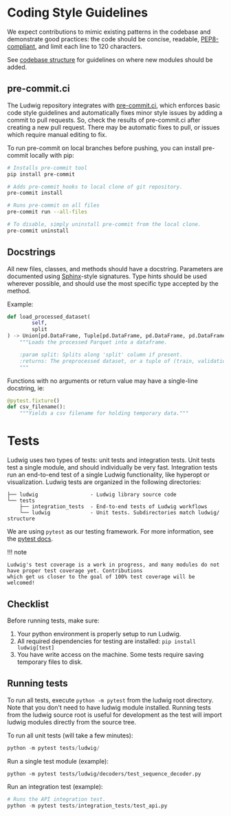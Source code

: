 # Coding Style Guidelines

We expect contributions to mimic existing patterns in the codebase and demonstrate good practices: the code should be
concise, readable, [PEP8-compliant](https://peps.python.org/pep-0008/), and limit each line to 120 characters.

See [codebase structure](../codebase_structure) for guidelines on where new modules should be added.

## pre-commit.ci

The Ludwig repository integrates with [pre-commit.ci](https://pre-commit.ci/), which enforces basic code style
guidelines and automatically fixes minor style issues by adding a commit to pull requests. So, check the results of
pre-commit.ci after creating a new pull request. There may be automatic fixes to pull, or issues which require manual
editing to fix.

To run pre-commit on local branches before pushing, you can install pre-commit locally with pip:

```bash
# Installs pre-commit tool
pip install pre-commit

# Adds pre-commit hooks to local clone of git repository.
pre-commit install

# Runs pre-commit on all files
pre-commit run --all-files

# To disable, simply uninstall pre-commit from the local clone.
pre-commit uninstall
```

## Docstrings

All new files, classes, and methods should have a docstring. Parameters are documented using
[Sphinx](https://www.sphinx-doc.org/en/master/usage/restructuredtext/domains.html#python-signatures)-style signatures.
Type hints should be used wherever possible, and should use the most specific type accepted by the method.

Example:

```python
def load_processed_dataset(
        self,
        split
) -> Union[pd.DataFrame, Tuple[pd.DataFrame, pd.DataFrame, pd.DataFrame]]:
    """Loads the processed Parquet into a dataframe.

    :param split: Splits along 'split' column if present.
    :returns: The preprocessed dataset, or a tuple of (train, validation, test).
    """
```

Functions with no arguments or return value may have a single-line docstring, ie:

```python
@pytest.fixture()
def csv_filename():
    """Yields a csv filename for holding temporary data."""
```

# Tests

Ludwig uses two types of tests: unit tests and integration tests. Unit tests test a single module, and should
individually be very fast. Integration tests run an end-to-end test of a single Ludwig functionality, like hyperopt or
visualization. Ludwig tests are organized in the following directories:

```
├── ludwig                 - Ludwig library source code
└── tests
    ├── integration_tests  - End-to-end tests of Ludwig workflows
    └── ludwig             - Unit tests. Subdirectories match ludwig/ structure
```

We are using `pytest` as our testing framework. For more information, see the [pytest docs](https://docs.pytest.org).

!!! note

    Ludwig's test coverage is a work in progress, and many modules do not have proper test coverage yet. Contributions
    which get us closer to the goal of 100% test coverage will be welcomed!

## Checklist

Before running tests, make sure:

1. Your python environment is properly setup to run Ludwig.
2. All required dependencies for testing are installed: `pip install ludwig[test]`
3. You have write access on the machine. Some tests require saving temporary files to disk.

## Running tests

To run all tests, execute `python -m pytest` from the ludwig root directory.
Note that you don't need to have ludwig module installed. Running tests from the ludwig source root is useful for
development as the test will import ludwig modules directly from the source tree.

To run all unit tests (will take a few minutes):

```python
python -m pytest tests/ludwig/
```

Run a single test module (example):

```
python -m pytest tests/ludwig/decoders/test_sequence_decoder.py
```

Run an integration test (example):

```python
# Runs the API integration test.
python -m pytest tests/integration_tests/test_api.py
```
